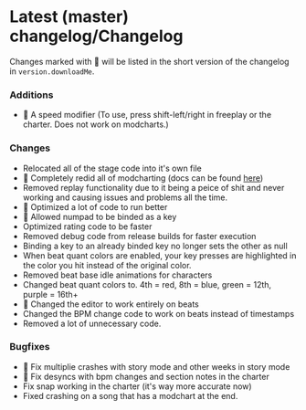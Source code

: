 # Latest (master) changelog/Changelog

Changes marked with 💖 will be listed in the short version of the changelog in `version.downloadMe`.

### Additions
- 💖 A speed modifier (To use, press shift-left/right in freeplay or the charter. Does not work on modcharts.)

### Changes
- Relocated all of the stage code into it's own file
- 💖 Completely redid all of modcharting (docs can be found [here](https://github.com/KadeDev/Kade-Engine/wiki))
- Removed replay functionality due to it being a peice of shit and never working and causing issues and problems all the time.
- 💖 Optimized a lot of code to run better
- 💖 Allowed numpad to be binded as a key
- Optimized rating code to be faster
- Removed debug code from release builds for faster execution
- Binding a key to an already binded key no longer sets the other as null
- When beat quant colors are enabled, your key presses are highlighted in the color you hit instead of the original color.
- Removed beat base idle animations for characters
- Changed beat quant colors to. 4th = red, 8th = blue, green = 12th, purple = 16th+
- 💖 Changed the editor to work entirely on beats
- Changed the BPM change code to work on beats instead of timestamps
- Removed a lot of unnecessary code.

### Bugfixes
- 💖 Fix multiplie crashes with story mode and other weeks in story mode
- 💖 Fix desyncs with bpm changes and section notes in the charter
- Fix snap working in the charter (it's way more accurate now)
- Fixed crashing on a song that has a modchart at the end.
